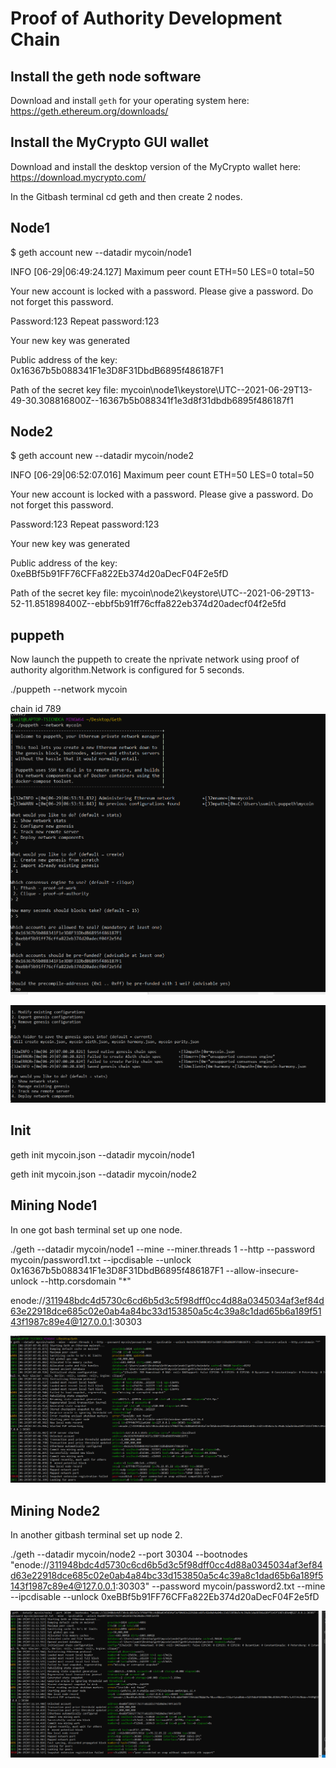 # Proof of Authority Development Chain 

## Install the geth node software

Download and install `geth` for your operating system here: <https://geth.ethereum.org/downloads/>

## Install the MyCrypto GUI wallet

Download and install the desktop version of the MyCrypto wallet here: <https://download.mycrypto.com/>

In the Gitbash terminal cd geth and then create 2 nodes.

## Node1
$ geth account new --datadir mycoin/node1

INFO [06-29|06:49:24.127] Maximum peer count                       ETH=50 LES=0 total=50

Your new account is locked with a password. Please give a password. Do not forget this password.

Password:123
Repeat password:123

Your new key was generated

Public address of the key:   0x16367b5b088341F1e3D8F31DbdB6895f486187F1

Path of the secret key file: mycoin\node1\keystore\UTC--2021-06-29T13-49-30.308816800Z--16367b5b088341f1e3d8f31dbdb6895f486187f1


## Node2
$ geth account new --datadir mycoin/node2

INFO [06-29|06:52:07.016] Maximum peer count                       ETH=50 LES=0 total=50

Your new account is locked with a password. Please give a password. Do not forget this password.

Password:123
Repeat password:123

Your new key was generated

Public address of the key:   0xeBBf5b91FF76CFFa822Eb374d20aDecF04F2e5fD

Path of the secret key file: mycoin\node2\keystore\UTC--2021-06-29T13-52-11.851898400Z--ebbf5b91ff76cffa822eb374d20adecf04f2e5fd


## puppeth

Now launch the puppeth to create the nprivate network using proof of authority algorithm.Network is configured for 5 seconds.

./puppeth --network mycoin

chain id  789
![mycoin](Image/mycoin.png)

![mycoin](Image/mycoin2.png)

## Init

geth init mycoin.json --datadir mycoin/node1


geth init mycoin.json --datadir mycoin/node2


## Mining Node1
In one got bash terminal set up one node.


./geth --datadir mycoin/node1 --mine --miner.threads 1 --http --password mycoin/password1.txt --ipcdisable --unlock 0x16367b5b088341F1e3D8F31DbdB6895f486187F1 --allow-insecure-unlock --http.corsdomain "*"

enode://311948bdc4d5730c6cd6b5d3c5f98dff0cc4d88a0345034af3ef84d63e22918dce685c02e0ab4a84bc33d153850a5c4c39a8c1dad65b6a189f5143f1987c89e4@127.0.0.1:30303

![mine1](Image/mine1.png)

## Mining Node2

In another gitbash terminal set up node 2.

./geth --datadir mycoin/node2 --port 30304 --bootnodes "enode://311948bdc4d5730c6cd6b5d3c5f98dff0cc4d88a0345034af3ef84d63e22918dce685c02e0ab4a84bc33d153850a5c4c39a8c1dad65b6a189f5143f1987c89e4@127.0.0.1:30303" --password mycoin/password2.txt --mine --ipcdisable --unlock 0xeBBf5b91FF76CFFa822Eb374d20aDecF04F2e5fD

![mine2](Image/mine2.png)
